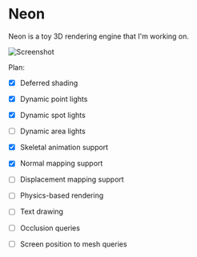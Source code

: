 Neon
======

Neon is a toy 3D rendering engine that I'm working on.

![Screenshot](https://i.imgur.com/UdsxV3I.jpg)

Plan:

 * [x] Deferred shading
 * [x] Dynamic point lights
 * [x] Dynamic spot lights
 * [ ] Dynamic area lights
 * [x] Skeletal animation support
 * [x] Normal mapping support
 * [ ] Displacement mapping support
 * [ ] Physics-based rendering
 * [ ] Text drawing
 * [ ] Occlusion queries
 * [ ] Screen position to mesh queries

